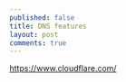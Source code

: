 ```yaml
---
published: false
title: DNS features
layout: post
comments: true
---
```

https://www.cloudflare.com/
